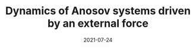 ---
title: "Dynamics of Anosov systems driven by an external force"
collection: talks
type: #"Conference proceedings talk"
permalink: #/talks/2014-03-01-talk-3
venue: "无穷维动力系统及其应用研讨会"
date: 2021-07-24
location: "Sichuan Univeristy"
---